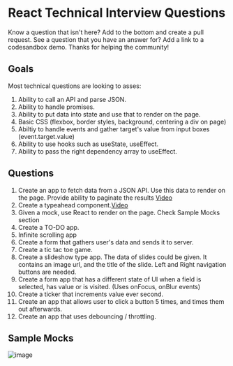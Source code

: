 # React Technical Interview Questions
Know a question that isn't here? Add to the bottom and create a pull request. 
See a question that you have an answer for? Add a link to a codesandbox demo. 
Thanks for helping the community!   

## Goals
Most technical questions are looking to asses: 
1. Ability to call an API and parse JSON.
2. Ability to handle promises. 
3. Ability to put data into state and use that to render on the page. 
4. Basic CSS (flexbox, border styles, background, centering a div on page)
5. Abiltiy to handle events and gather target's value from input boxes (event.target.value)
6. Ability to use hooks such as useState, useEffect.
7. Ability to pass the right dependency array to useEffect.


## Questions
1. Create an app to fetch data from a JSON API. Use this data to render on the page. Provide ability to paginate the results [Video](https://www.youtube.com/watch?v=gnkrDse9QKc&ab_channel=BenAwad)
2. Create a typeahead component.[Video](https://www.youtube.com/watch?v=Kb3YtXDvPo0&lc=UgyEVJO8s1Rs6ukx-up4AaABAg.9RJw-E3qUd79RPuN9QYCQ_&ab_channel=CodingwithKevin)
3. Given a mock, use React to render on the page. Check Sample Mocks section
4. Create a TO-DO app. 
5. Infinite scrolling app 
6. Create a form that gathers user's data and sends it to server. 
7. Create a tic tac toe game.
8. Create a slideshow type app. The data of slides could be given. It contains an image url, and the title of the slide. Left and Right navigation buttons are needed.
9. Create a form app that has a different state of UI when a field is selected, has value or is visited. (Uses onFocus, onBlur events)
10. Create a ticker that increments value ever second.
11. Create an app that allows user to click a button 5 times, and times them out afterwards.
12. Create an app that uses debouncing / throttling. 

## Sample Mocks
![image](https://user-images.githubusercontent.com/2525914/131922900-cf52c243-6ef5-4cc9-9b11-d35e0f9cde6d.png)
